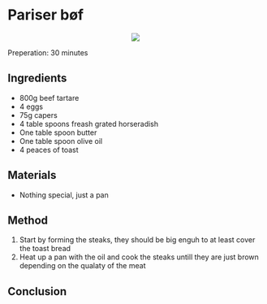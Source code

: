 # Pariser bøf
<p align="center">
<img src="example.png" />
</p>

Preperation: 30 minutes

## Ingredients
* 800g beef tartare
* 4 eggs
* 75g capers
* 4 table spoons freash grated horseradish
* One table spoon butter
* One table spoon olive oil
* 4 peaces of toast

## Materials
* Nothing special, just a pan

## Method
1. Start by forming the steaks, they should be big enguh to at least cover the toast bread
2. Heat up a pan with the oil and cook the steaks untill they are just brown depending on the qualaty of the meat

## Conclusion
